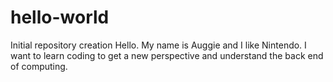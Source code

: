 # hello-world
Initial repository creation
Hello. My name is Auggie and I like Nintendo. I want to learn coding to get a new perspective and understand the back end of computing.
